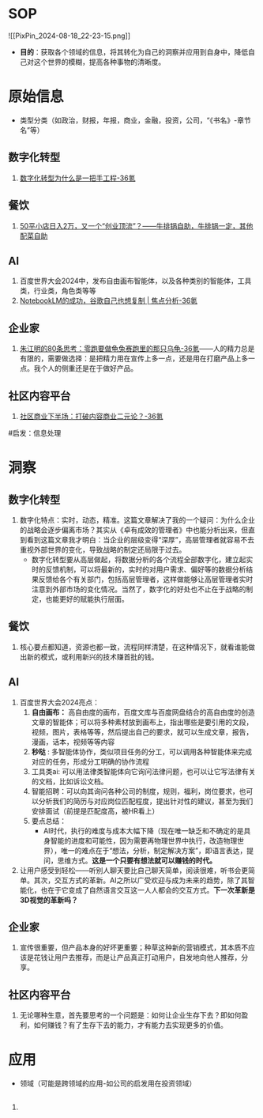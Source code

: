 # SOP

![[PixPin_2024-08-18_22-23-15.png]]

- **目的**：获取各个领域的信息，将其转化为自己的洞察并应用到自身中，降低自己对这个世界的模糊，提高各种事物的清晰度。

# 原始信息

- 类型分类（如政治，财报，年报，商业，金融，投资，公司，“《书名》-章节名”等）
## 数字化转型

1. [数字化转型为什么是一把手工程-36氪](https://www.36kr.com/p/3026987370407433) 

## 餐饮

1. [50平小店日入2万，又一个“创业顶流”？——牛排锅自助，牛排锅一定，其他配菜自助](https://www.huxiu.com/article/3667832.html) 

## AI

1. 百度世界大会2024中，发布自由画布智能体，以及各种类别的智能体，工具类，行业类，角色类等等
2. [NotebookLM的成功，谷歌自己也想复制 | 焦点分析-36氪](https://www.36kr.com/p/3037397427777540)

## 企业家

1. [朱江明的80条思考：零跑要做龟兔赛跑里的那只乌龟-36氪](https://www.36kr.com/p/3051040997608072)——人的精力总是有限的，需要做选择：是把精力用在宣传上多一点，还是用在打磨产品上多一点。我个人的侧重还是在于做好产品。

## 社区内容平台

1. [社区商业下半场：打破内容商业二元论？-36氪](https://www.36kr.com/p/3057405836464262)

#启发：信息处理
# 洞察
## 数字化转型

1. 数字化特点：实时，动态，精准。这篇文章解决了我的一个疑问：为什么企业的战略会逐步偏离市场？其实从《卓有成效的管理者》中也能分析出来，但直到看到这篇文章我才明白：当企业的层级变得“深厚”，高层管理者就容易不去重视外部世界的变化，导致战略的制定还局限于过去。
	- 数字化转型要从高层做起，将数据分析的各个流程全部数字化，建立起实时的反馈机制，可以将最新的，实时的对用户需求、偏好等的数据分析结果反馈给各个有关部门，包括高层管理者，这样做能够让高层管理者实时注意到外部市场的变化情况。当然了，数字化的好处也不止在于战略的制定，也能更好的赋能执行层面。

## 餐饮

1. 核心要点都知道，资源也都一致，流程同样清楚，在这种情况下，就看谁能做出新的模式，或利用新兴的技术赚首批的钱。

## AI

1. 百度世界大会2024亮点：
	1. **自由画布：** 高自由度的画布，百度文库与百度网盘结合的高自由度的创造文章的智能体；可以将多种素材放到画布上，指出哪些是要引用的文段，视频，图片，表格等等，然后提出自己的要求，就可以生成文章，报告，漫画，话本，视频等等内容
	2. **秒哒** : 多智能体协作，类似项目任务的分工，可以调用各种智能体来完成对应的任务，形成分工明确的协作流程
	3. 工具类ai: 可以用法律类智能体向它询问法律问题，也可以让它写法律有关的文档，比如诉讼文档。
	4. 智能招聘：可以向其询问各种公司的制度，规则，福利，岗位要求，也可以分析我们的简历与对应岗位匹配程度，提出针对性的建议，甚至为我们安排面试（前提是匹配度高，被HR看上）
	5. 要点总结：
		- AI时代，执行的难度与成本大幅下降（现在唯一缺乏和不确定的是具身智能的进度和可能性，因为需要再物理世界中执行，改造物理世界），唯一的难点在于“想法，分析，制定解决方案”，即语言表达，提问，思维方式。**这是一个只要有想法就可以赚钱的时代。** 
2. 让用户感受到轻松——听别人聊天要比自己聊天简单，阅读很难，听书会更简单。其次，交互方式的革新。AI之所以广受欢迎与成为未来的趋势，除了其智能化，也在于它变成了自然语言交互这一人人都会的交互方式。**下一次革新是3D视觉的革新吗？** 

## 企业家

1. 宣传很重要，但产品本身的好坏更重要；种草这种新的营销模式，其本质不应该是花钱让用户去推荐，而是让产品真正打动用户，自发地向他人推荐，分享。

## 社区内容平台

1. 无论哪种生意，首先要思考的一个问题是：如何让企业生存下去？即如何盈利，如何赚钱？有了生存下去的能力，才有能力去实现更多的价值。

# 应用

- 领域（可能是跨领域的应用-如公司的启发用在投资领域）
## 

1. 

